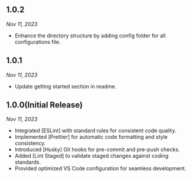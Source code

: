 ## 1.0.2

_Nov 11, 2023_

- Enhance the directory structure by adding config folder for all configurations file.

## 1.0.1

_Nov 11, 2023_

- Update getting started section in readme.

## 1.0.0(Initial Release)

_Nov 11, 2023_

- Integrated [ESLint] with standard rules for consistent code quality.
- Implemented [Prettier] for automatic code formatting and style consistency.
- Introduced [Husky] Git hooks for pre-commit and pre-push checks.
- Added [Lint Staged] to validate staged changes against coding standards.
- Provided optimized VS Code configuration for seamless development.
